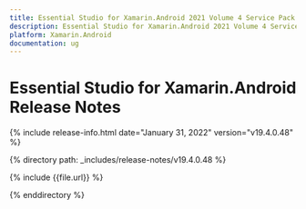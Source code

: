 ```yaml
---
title: Essential Studio for Xamarin.Android 2021 Volume 4 Service Pack Release Notes  
description: Essential Studio for Xamarin.Android 2021 Volume 4 Service Pack Release Notes  
platform: Xamarin.Android
documentation: ug
---
```


# Essential Studio for Xamarin.Android  Release Notes  

{% include release-info.html date="January 31, 2022"  version="v19.4.0.48" %} 

{% directory path: _includes/release-notes/v19.4.0.48 %}

{% include {{file.url}} %}

{% enddirectory %}